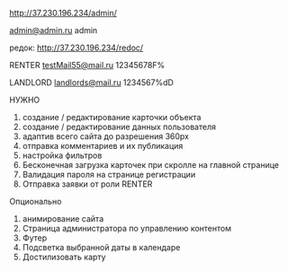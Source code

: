 

http://37.230.196.234/admin/

admin@admin.ru
admin

редок: http://37.230.196.234/redoc/


RENTER
testMail55@mail.ru
12345678F%


LANDLORD
landlords@mail.ru
1234567%dD


НУЖНО
1. создание / редактирование карточки объекта
2. создание / редактирование данных пользователя
3. адаптив всего сайта до разрешения 360px
4. отправка комментариев и их публикация
5. настройка фильтров
6. Бесконечная загрузка карточек при скролле на главной странице
7. Валидация пароля на странице регистрации
8. Отправка заявки от роли RENTER


Опционально
1. анимирование сайта
2. Страница администратора по управлению контентом
3. Футер
4. Подсветка выбранной даты в календаре
5. Достилизовать карту